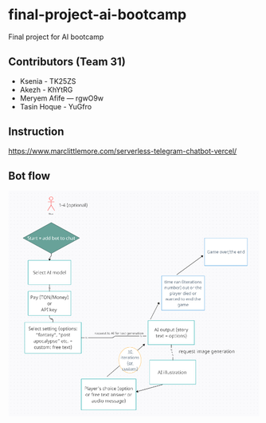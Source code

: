 # final-project-ai-bootcamp
Final project for AI bootcamp 

## Contributors (Team 31)
- Ksenia - TK25ZS 
- Akezh - KhYtRG 
- Meryem Afife — rgwO9w
- Tasin Hoque - YuGfro

## Instruction 
https://www.marclittlemore.com/serverless-telegram-chatbot-vercel/


## Bot flow 
![bot-diagram](https://github.com/ksenia-ekshova/final-project-ai-bootcamp/blob/main/bot-diagram.PNG)